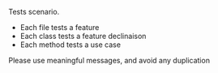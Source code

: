 Tests scenario.

* Each file tests a feature
* Each class tests a feature declinaison
* Each method tests a use case

Please use meaningful messages, and avoid any duplication
